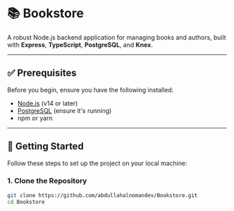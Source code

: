 # 📚 Bookstore

A robust Node.js backend application for managing books and authors, built with **Express**, **TypeScript**, **PostgreSQL**, and **Knex**.

---

## ✅ Prerequisites

Before you begin, ensure you have the following installed:

- [Node.js](https://nodejs.org/) (v14 or later)
- [PostgreSQL](https://www.postgresql.org/) (ensure it's running)
- npm or yarn

---

## 🚀 Getting Started

Follow these steps to set up the project on your local machine:

### 1. **Clone the Repository**
```bash
git clone https://github.com/abdullahalnomandev/Bookstore.git
cd Bookstore
